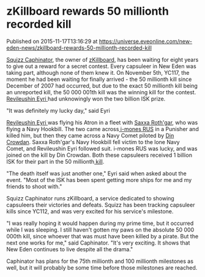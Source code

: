# zKillboard rewards 50 millionth recorded kill
Published on 2015-11-17T13:16:29 at https://universe.eveonline.com/new-eden-news/zkillboard-rewards-50-millionth-recorded-kill

[Squizz Caphinator](https://gate.eveonline.com/Profile/Squizz%20Caphinator), the owner of [zKillboard](https://zkillboard.com/), has been waiting for eight years to give out a reward for a secret contest. Every capsuleer in New Eden was taking part, although none of them knew it. On November 5th, YC117, the moment he had been waiting for finally arrived - the 50 millionth kill since December of 2007 had occurred, but due to the exact 50 millionth kill being an unreported kill, the 50 000 001th kill was the winning kill for the contest. [Revileushin Eyri ](https://gate.eveonline.com/Profile/Revileushin%20Eyri)had unknowingly won the two billion ISK prize.

 

"It was definitely my lucky day," said Eyri

 

[Revileushin Eyri ](https://gate.eveonline.com/Profile/Revileushin%20Eyri)was flying his Atron in a fleet with [Saxxa Roth'gar](https://gate.eveonline.com/Profile/Saxxa%20Roth'Gar), who was flying a Navy Hookbill.  The two came across[ i-mones RUS](https://gate.eveonline.com/Profile/i-mones%20RUS) in a Punisher and killed him, but then they came across a Navy Comet piloted by [Din Crowdan](https://gate.eveonline.com/Profile/Din%20Crowdan). Saxxa Roth'gar's Navy Hookbill fell victim to the lone Navy Comet, and Revileushin Eyri followed suit. i-mones RUS was lucky, and was joined on the kill by Din Crowdan. Both these capsuleers received 1 billion ISK for their part in the 50 millionth[ kill](https://zkillboard.com/kill/50000001/).

 

"The death itself was just another one," Eyri said when asked about the event. "Most of the ISK has been spent getting more ships for me and my friends to shoot with."

 

Squizz Caphinator runs zKillboard, a service dedicated to showing capsuleers their victories and defeats. Squizz has been tracking capsuleer kills since YC112, and was very excited for his service's milestone.

 

"I was really hoping it would happen during my prime time, but it occurred while I was sleeping. I still haven't gotten my paws on the absolute 50 000 000th kill, since whoever that was must have been killed by a pirate. But the next one works for me," said Caphinator. "It's very exciting. It shows that New Eden continues to live despite all the drama."

 

Caphinator has plans for the 75th millionth and 100 millionth milestones as well, but it will probably be some time before those milestones are reached.
